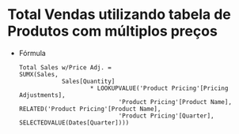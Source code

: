 # Total Vendas utilizando tabela de Produtos com múltiplos preços

-   Fórmula
    
    ``` dax
    Total Sales w/Price Adj. = 
    SUMX(Sales,
    			Sales[Quantity] 
    					* LOOKUPVALUE('Product Pricing'[Pricing Adjustments],
    							'Product Pricing'[Product Name], RELATED('Product Pricing'[Product Name],
    							'Product Pricing'[Quarter], SELECTEDVALUE(Dates[Quarter])))
    ```